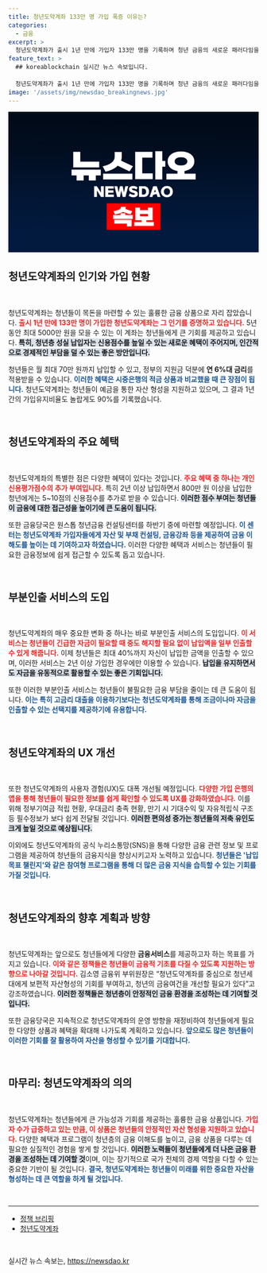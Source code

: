 ```yaml
---
title: 청년도약계좌 133만 명 가입 폭증 이유는?
categories:
  - 금융
excerpt: >
  청년도약계좌가 출시 1년 만에 가입자 133만 명을 기록하며 청년 금융의 새로운 패러다임을 열었다. 성실납입자에게 신용점수 가점과 부분인출 서비스 등 다양한 혜택이 추가되며, 청년 자산 형성에 날개를 달고 있다.
feature_text: >
  ## koreablockchain 실시간 뉴스 속보입니다.

  청년도약계좌가 출시 1년 만에 가입자 133만 명을 기록하며 청년 금융의 새로운 패러다임을 열었다. 성실납입자에게 신용점수 가점과 부분인출 서비스 등 다양한 혜택이 추가되며, 청년 자산 형성에 날개를 달고 있다.
image: '/assets/img/newsdao_breakingnews.jpg'
---
```


<p><img src="/assets/img/newsdao_breakingnews.jpg" alt="koreablockchain 속보" /></p>

<h2 data-ke-size="size26">청년도약계좌의 인기와 가입 현황</h2>

<p data-ke-size="size16">&nbsp;</p>

<p>청년도약계좌는 청년들이 목돈을 마련할 수 있는 훌륭한 금융 상품으로 자리 잡았습니다. <b><span style="color: #ee2323;">출시 1년 만에 133만 명이 가입한 청년도약계좌는 그 인기를 증명하고 있습니다.</span></b> 5년 동안 최대 5000만 원을 모을 수 있는 이 계좌는 청년들에게 큰 기회를 제공하고 있습니다. <b><span style="background-color: #21538527;">특히, 청년층 성실 납입자는 신용점수를 높일 수 있는 새로운 혜택이 주어지며, 인간적으로 경제적인 부담을 덜 수 있는 좋은 방안입니다.</span></b></p>

<p>청년들은 월 최대 70만 원까지 납입할 수 있고, 정부의 지원금 덕분에 <strong>연 6%대 금리</strong>를 적용받을 수 있습니다. <b><span style="color: #1a5490;">이러한 혜택은 시중은행의 적금 상품과 비교했을 때 큰 장점이 됩니다.</span></b> 청년도약계좌는 청년들이 예금을 통한 자산 형성을 지원하고 있으며, 그 결과 1년간의 가입유지비율도 놀랍게도 90%를 기록했습니다. </p>

<p data-ke-size="size16">&nbsp;</p>

<h2 data-ke-size="size26"> 청년도약계좌의 주요 혜택</h2>

<p data-ke-size="size16">&nbsp;</p>

<p>청년도약계좌의 특별한 점은 다양한 혜택이 있다는 것입니다. <b><span style="color: #ee2323;">주요 혜택 중 하나는 개인신용평가점수의 추가 부여입니다.</span></b> 특히 2년 이상 납입하면서 800만 원 이상을 납입한 청년에게는 5~10점의 신용점수를 추가로 받을 수 있습니다. <b><span style="background-color: #21538527;">이러한 점수 부여는 청년들이 금융에 대한 접근성을 높이기에 큰 도움이 됩니다.</span></b></p>

<p>또한 금융당국은 원스톱 청년금융 컨설팅센터를 하반기 중에 마련할 예정입니다. <b><span style="color: #1a5490;">이 센터는 청년도약계좌 가입자들에게 자산 및 부채 컨설팅, 금융강좌 등을 제공하여 금융 이해도를 높이는 데 기여하고자 하였습니다.</span></b> 이러한 다양한 혜택과 서비스는 청년들이 필요한 금융정보에 쉽게 접근할 수 있도록 돕고 있습니다.</p>

<p data-ke-size="size16">&nbsp;</p>

<h2 data-ke-size="size26">부분인출 서비스의 도입</h2>

<p data-ke-size="size16">&nbsp;</p>

<p>청년도약계좌의 매우 중요한 변화 중 하나는 바로 부분인출 서비스의 도입입니다. <b><span style="color: #ee2323;">이 서비스는 청년들이 긴급한 자금이 필요할 때 중도 해지할 필요 없이 납입액을 일부 인출할 수 있게 해줍니다.</span></b> 이제 청년들은 최대 40%까지 자신이 납입한 금액을 인출할 수 있으며, 이러한 서비스는 2년 이상 가입한 경우에만 이용할 수 있습니다. <b><span style="background-color: #21538527;">납입을 유지하면서도 자금을 유동적으로 활용할 수 있는 좋은 기회입니다.</span></b></p>

<p>또한 이러한 부분인출 서비스는 청년들이 불필요한 금융 부담을 줄이는 데 큰 도움이 됩니다. <b><span style="color: #1a5490;">이는 특히 고금리 대출을 이용하기보다는 청년도약계좌를 통해 조금이나마 자금을 인출할 수 있는 선택지를 제공하기에 유용합니다.</span></b></p>

<p data-ke-size="size16">&nbsp;</p>

<h2 data-ke-size="size26">청년도약계좌의 UX 개선</h2>

<p data-ke-size="size16">&nbsp;</p>

<p>또한 청년도약계좌의 사용자 경험(UX)도 대폭 개선될 예정입니다. <b><span style="color: #ee2323;">다양한 가입 은행의 앱을 통해 청년들이 필요한 정보를 쉽게 확인할 수 있도록 UX를 강화하였습니다.</span></b> 이를 위해 정부기여금 적립 현황, 우대금리 충족 현황, 만기 시 기대수익 및 자유적립식 구조 등 필수정보가 보다 쉽게 전달될 것입니다. <b><span style="background-color: #21538527;">이러한 편의성 증가는 청년들의 저축 유인도 크게 높일 것으로 예상됩니다.</span></b></p>

<p>이외에도 청년도약계좌의 공식 누리소통망(SNS)을 통해 다양한 금융 관련 정보 및 프로그램을 제공하여 청년들의 금융지식을 향상시키고자 노력하고 있습니다. <b><span style="color: #1a5490;">청년들은 '납입목표 챌린지'와 같은 참여형 프로그램을 통해 더 많은 금융 지식을 습득할 수 있는 기회를 가질 것입니다.</span></b></p>

<p data-ke-size="size16">&nbsp;</p>

<h2 data-ke-size="size26">청년도약계좌의 향후 계획과 방향</h2>

<p data-ke-size="size16">&nbsp;</p>

<p>청년도약계좌는 앞으로도 청년들에게 다양한 <strong>금융서비스</strong>를 제공하고자 하는 목표를 가지고 있습니다. <b><span style="color: #ee2323;">이와 같은 정책들은 청년들이 금융적 기초를 다질 수 있도록 지원하는 방향으로 나아갈 것입니다.</span></b> 김소영 금융위 부위원장은 “청년도약계좌를 중심으로 청년세대에게 보편적 자산형성의 기회를 부여하고, 청년의 금융여건을 개선할 필요가 있다”고 강조하였습니다. <b><span style="background-color: #21538527;">이러한 정책들은 청년층이 안정적인 금융 환경을 조성하는 데 기여할 것입니다.</span></b></p>

<p>또한 금융당국은 지속적으로 청년도약계좌의 운영 방향을 재정비하여 청년들에게 필요한 다양한 상품과 혜택을 확대해 나가도록 계획하고 있습니다. <b><span style="color: #1a5490;">앞으로도 많은 청년들이 이러한 기회를 잘 활용하여 자산을 형성할 수 있기를 기대합니다.</span></b></p>

<p data-ke-size="size16">&nbsp;</p>

<h2 data-ke-size="size26">마무리: 청년도약계좌의 의의</h2>

<p data-ke-size="size16">&nbsp;</p>

<p>청년도약계좌는 청년들에게 큰 가능성과 기회를 제공하는 훌륭한 금융 상품입니다. <b><span style="color: #ee2323;">가입자 수가 급증하고 있는 만큼, 이 상품은 청년들의 안정적인 자산 형성을 지원하고 있습니다.</span></b> 다양한 혜택과 프로그램이 청년층의 금융 이해도를 높이고, 금융 상품을 다루는 데 필요한 실질적인 경험을 쌓게 할 것입니다. <b><span style="background-color: #21538527;">이러한 노력들이 청년들에게 더 나은 금융 환경을 조성하는 데 기여할 것</span></b>이며, 이는 장기적으로 국가 전체의 경제 역할을 다할 수 있는 중요한 기반이 될 것입니다. <b><span style="color: #1a5490;">결국, 청년도약계좌는 청년들이 미래를 위한 중요한 자산을 형성하는 데 큰 역할을 하게 될 것입니다.</span></b></p>

<p data-ke-size="size16">&nbsp;</p>

<hr />

<ul>
    <li><a href="https://https://www.korea.kr">정책 브리핑</a></li>
    <li><a href="https://https://www.korea.kr">청년도약계좌</a></li>
</ul>

<p data-ke-size="size16">&nbsp;</p>
실시간 뉴스 속보는, <a href="https://newsdao.kr" rel="dofollow">https://newsdao.kr</a>


